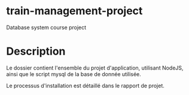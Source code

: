 # train-management-project
Database system course project

# Description

Le dossier contient l'ensemble du projet d'application, utilisant NodeJS, ainsi que le script mysql de la base de donnée utilisée.

Le processus d'installation est détaillé dans le rapport de projet.

